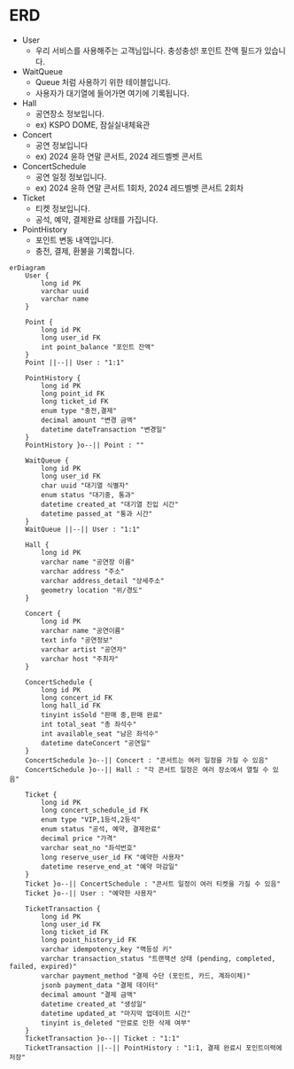 # ERD
- User
  - 우리 서비스를 사용해주는 고객님입니다. 충성충성! 포인트 잔액 필드가 있습니다.
- WaitQueue
  - Queue 처럼 사용하기 위한 테이블입니다.
  - 사용자가 대기열에 들어가면 여기에 기록됩니다.
- Hall
  - 공연장소 정보입니다. 
  - ex) KSPO DOME, 잠실실내체육관
- Concert
  - 공연 정보입니다
  - ex) 2024 윤하 연말 콘서트, 2024 레드벨벳 콘서트
- ConcertSchedule
  - 공연 일정 정보입니다. 
  - ex) 2024 윤하 연말 콘서트 1회차, 2024 레드벨벳 콘서트 2회차
- Ticket
  - 티켓 정보입니다.
  - 공석, 예약, 결제완료 상태를 가집니다.
- PointHistory
  - 포인트 변동 내역입니다.
  - 충전, 결제, 환불을 기록합니다.

```mermaid
erDiagram
    User {
        long id PK
        varchar uuid
        varchar name
    }
    
    Point {
        long id PK
        long user_id FK
        int point_balance "포인트 잔액"
    }
    Point ||--|| User : "1:1"

    PointHistory {
        long id PK
        long point_id FK
        long ticket_id FK
        enum type "충전,결제"
        decimal amount "변경 금액"
        datetime dateTransaction "변경일"
    }
    PointHistory }o--|| Point : ""

    WaitQueue {
        long id PK
        long user_id FK
        char uuid "대기열 식별자"
        enum status "대기중, 통과"
        datetime created_at "대기열 진입 시간"
        datetime passed_at "통과 시간"
    }
    WaitQueue ||--|| User : "1:1"

    Hall {
        long id PK
        varchar name "공연장 이름"
        varchar address "주소"
        varchar address_detail "상세주소"
        geometry location "위/경도"
    }

    Concert {
        long id PK
        varchar name "공연이름"
        text info "공연정보"
        varchar artist "공연자"
        varchar host "주최자"
    }

    ConcertSchedule {
        long id PK
        long concert_id FK
        long hall_id FK
        tinyint isSold "판매 중,판매 완료"
        int total_seat "총 좌석수"
        int available_seat "남은 좌석수"
        datetime dateConcert "공연일"
    }
    ConcertSchedule }o--|| Concert : "콘서트는 여러 일정을 가질 수 있음"
    ConcertSchedule }o--|| Hall : "각 콘서트 일정은 여러 장소에서 열릴 수 있음"

    Ticket {
        long id PK
        long concert_schedule_id FK
        enum type "VIP,1등석,2등석"
        enum status "공석, 예약, 결제완료"
        decimal price "가격"
        varchar seat_no "좌석번호"
        long reserve_user_id FK "예약한 사용자"
        datetime reserve_end_at "예약 마감일"
    }
    Ticket }o--|| ConcertSchedule : "콘서트 일정이 여러 티켓을 가질 수 있음"
    Ticket }o--|| User : "예약한 사용자"

    TicketTransaction {
        long id PK
        long user_id FK
        long ticket_id FK
        long point_history_id FK
        varchar idempotency_key "멱등성 키"
        varchar transaction_status "트랜잭션 상태 (pending, completed, failed, expired)"
        varchar payment_method "결제 수단 (포인트, 카드, 계좌이체)"
        jsonb payment_data "결제 데이터"
        decimal amount "결제 금액"
        datetime created_at "생성일"
        datetime updated_at "마지막 업데이트 시간"
        tinyint is_deleted "만료로 인한 삭제 여부"
    }
    TicketTransaction }o--|| Ticket : "1:1"
    TicketTransaction ||--|| PointHistory : "1:1, 결제 완료시 포인트이력에 저장"
```
